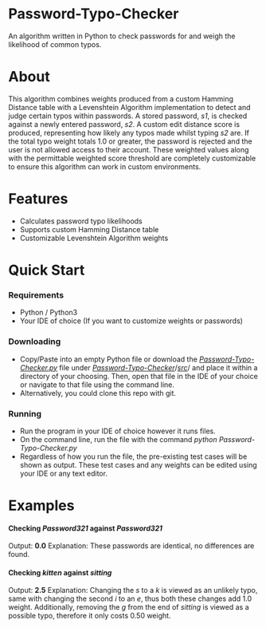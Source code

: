 # Password-Typo-Checker
An algorithm written in Python to check passwords for and weigh the likelihood of common typos.

# About
This algorithm combines weights produced from a custom Hamming Distance table with a Levenshtein Algorithm implementation to detect and judge certain typos within passwords. A stored password, _s1_, is checked against a newly entered password, _s2_. A custom edit distance score is produced, representing how likely any typos made whilst typing _s2_
are. If the total typo weight totals 1.0 or greater, the password is rejected and the user is not allowed access to their account. These weighted values along with the permittable weighted score threshold are completely customizable to ensure this algorithm can work in custom environments.

# Features
- Calculates password typo likelihoods
- Supports custom Hamming Distance table
- Customizable Levenshtein Algorithm weights

# Quick Start
### Requirements
- Python / Python3
- Your IDE of choice (If you want to customize weights or passwords)

### Downloading
- Copy/Paste into an empty Python file or download the [*Password-Typo-Checker.py*](https://github.com/Yaykuby/Password-Typo-Checker/blob/main/src/Password-Typo-Checker.py) file under [*Password-Typo-Checker*](https://github.com/Yaykuby/Password-Typo-Checker/tree/main)/[*src*](https://github.com/Yaykuby/Password-Typo-Checker/tree/main/src)/ and place it within a directory of your choosing. Then, open that file in the IDE of your choice or navigate to that file using the command line.
- Alternatively, you could clone this repo with git.

### Running
- Run the program in your IDE of choice however it runs files.
- On the command line, run the file with the command *python Password-Typo-Checker.py*
- Regardless of how you run the file, the pre-existing test cases will be shown as output. These test cases and any weights can be edited using your IDE or any text editor.

# Examples
#### Checking _Password321_ against _Password321_
Output: **0.0**
Explanation: These passwords are identical, no differences are found.

#### Checking _kitten_ against _sitting_
Output: **2.5**
Explanation: Changing the _s_ to a _k_ is viewed as an unlikely typo, same with changing the second _i_ to an _e_, thus both these changes add 1.0 weight. Additionally, removing the _g_ from the end of _sitting_ is viewed as a possible typo, therefore it only costs 0.50 weight.
